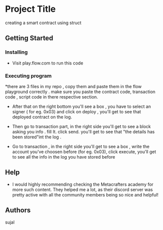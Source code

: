 # Project Title

creating a smart contract using struct 

## Getting Started

### Installing

* Visit play.flow.com to run this code

### Executing program

*there are 3 files in my repo , copy them and paste them in the flow playground correctly . make sure you paste the contract code, transaction code , script code in there respective section.

* After that on the right bottom you'll see a box , you have to select an signer ( for eg. 0x03) and click on deploy , you'll get to see that deployed contract on the log.

* Then go to transaction part, in the right side you'll get to see a block asking you info . fill It. click send. you'll get to see that "the details has been stored"int the log .

* Go to transaction , in the right side you'll get to see a box , write the account you've choosen before (for eg. 0x03), click execute, you'll get to see all the info in the log you have stored before

## Help
* I would highly recommending checking the Metacrafters academy for more such content. They helped me a lot, as their discord server was pretty active with all the community members being so nice and helpful!

## Authors 
sujal
